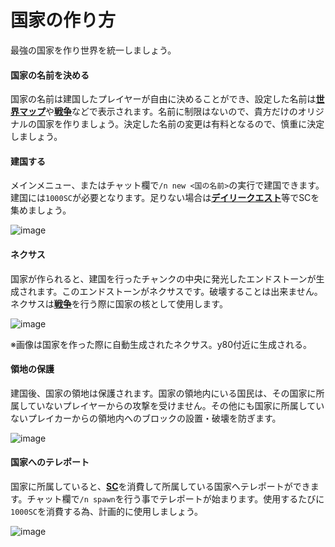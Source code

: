 # 国家の作り方
最強の国家を作り世界を統一しましょう。

#### 国家の名前を決める  

国家の名前は建国したプレイヤーが自由に決めることができ、設定した名前は[**世界マップ**](/guide/dynmap)や[**戦争**](/guide/war)などで表示されます。名前に制限はないので、貴方だけのオリジナルの国家を作りましょう。決定した名前の変更は有料となるので、慎重に決定しましょう。

#### 建国する

メインメニュー、またはチャット欄で```/n new <国の名前>```の実行で建国できます。建国には```1000SC```が必要となります。足りない場合は[**デイリークエスト**](/guide/dailyquest)等でSCを集めましょう。

![image](https://user-images.githubusercontent.com/80201746/182031611-8d3e7688-2578-4423-a07d-83a11a62bd69.png)

#### ネクサス

国家が作られると、建国を行ったチャンクの中央に発光したエンドストーンが生成されます。このエンドストーンがネクサスです。破壊することは出来ません。ネクサスは[**戦争**](/guide/war)を行う際に国家の核として使用します。

![image](https://user-images.githubusercontent.com/80201746/182031576-68ae2066-895d-452c-8efa-d295ff8af585.png)

※画像は国家を作った際に自動生成されたネクサス。y80付近に生成される。

#### 領地の保護

建国後、国家の領地は保護されます。国家の領地内にいる国民は、その国家に所属していないプレイヤーからの攻撃を受けません。その他にも国家に所属していないプレイカーからの領地内へのブロックの設置・破壊を防ぎます。

![image](https://user-images.githubusercontent.com/80201746/182031658-d5ffa21a-32b3-42c7-87ef-81814e7f3ca1.png)

#### 国家へのテレポート

国家に所属していると、[**SC**](/guide/currency)を消費して所属している国家へテレポートができます。チャット欄で```/n spawn```を行う事でテレポートが始まります。使用するたびに```1000SC```を消費する為、計画的に使用しましょう。

![image](https://user-images.githubusercontent.com/80201746/180910878-6e7d2b2e-0b7d-4bdb-951e-62bd78016c99.png)

